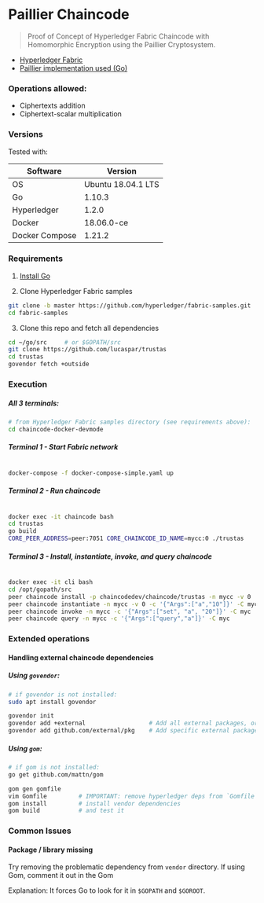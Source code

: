 # Paillier Chaincode
> Proof of Concept of Hyperledger Fabric Chaincode with Homomorphic Encryption using the Paillier Cryptosystem.

- [Hyperledger Fabric](https://github.com/hyperledger/fabric)
- [Paillier implementation used (Go)](https://github.com/didiercrunch/paillier)

### Operations allowed:

- Ciphertexts addition
- Ciphertext-scalar multiplication

### Versions

Tested with:

Software        | Version
--------------- | -----------
OS              | Ubuntu 18.04.1 LTS
Go              | 1.10.3
Hyperledger     | 1.2.0
Docker          | 18.06.0-ce
Docker Compose  | 1.21.2

### Requirements

1. [Install Go](https://golang.org/doc/install)

2. Clone Hyperledger Fabric samples
```sh
git clone -b master https://github.com/hyperledger/fabric-samples.git
cd fabric-samples
```

3. Clone this repo and fetch all dependencies
```sh
cd ~/go/src     # or $GOPATH/src
git clone https://github.com/lucaspar/trustas
cd trustas
govendor fetch +outside
```

### Execution

##### All 3 terminals:

```sh
# from Hyperledger Fabric samples directory (see requirements above):
cd chaincode-docker-devmode

```

##### Terminal 1 - Start Fabric network

```sh

docker-compose -f docker-compose-simple.yaml up

```

##### Terminal 2 - Run chaincode

```sh

docker exec -it chaincode bash
cd trustas
go build
CORE_PEER_ADDRESS=peer:7051 CORE_CHAINCODE_ID_NAME=mycc:0 ./trustas

```

##### Terminal 3 - Install, instantiate, invoke, and query chaincode

```sh

docker exec -it cli bash
cd /opt/gopath/src
peer chaincode install -p chaincodedev/chaincode/trustas -n mycc -v 0
peer chaincode instantiate -n mycc -v 0 -c '{"Args":["a","10"]}' -C myc
peer chaincode invoke -n mycc -c '{"Args":["set", "a", "20"]}' -C myc
peer chaincode query -n mycc -c '{"Args":["query","a"]}' -C myc

```

### Extended operations

#### Handling external chaincode dependencies

##### Using `govendor`:

```sh
# if govendor is not installed:
sudo apt install govendor

govendor init
govendor add +external                  # Add all external packages, or
govendor add github.com/external/pkg    # Add specific external package

```

#####  Using `gom`:

```sh
# if gom is not installed:
go get github.com/mattn/gom

gom gen gomfile
vim Gomfile         # IMPORTANT: remove hyperledger deps from `Gomfile`
gom install         # install vendor dependencies
gom build           # and test it

```

### Common Issues

#### Package / library missing

Try removing the problematic dependency from `vendor` directory. If using Gom, comment it out in the Gom

Explanation: It forces Go to look for it in `$GOPATH` and `$GOROOT`.
